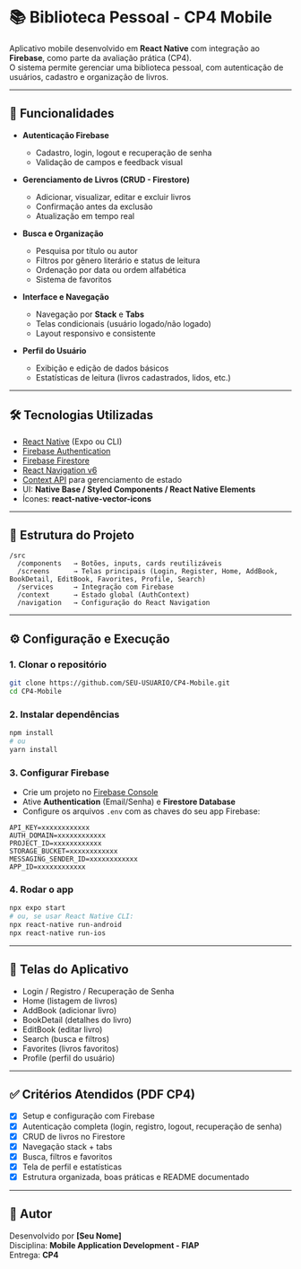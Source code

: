 # 📚 Biblioteca Pessoal - CP4 Mobile

Aplicativo mobile desenvolvido em **React Native** com integração ao **Firebase**, como parte da avaliação prática (CP4).  
O sistema permite gerenciar uma biblioteca pessoal, com autenticação de usuários, cadastro e organização de livros.

---

## 🚀 Funcionalidades

- **Autenticação Firebase**
  - Cadastro, login, logout e recuperação de senha
  - Validação de campos e feedback visual

- **Gerenciamento de Livros (CRUD - Firestore)**
  - Adicionar, visualizar, editar e excluir livros
  - Confirmação antes da exclusão
  - Atualização em tempo real

- **Busca e Organização**
  - Pesquisa por título ou autor
  - Filtros por gênero literário e status de leitura
  - Ordenação por data ou ordem alfabética
  - Sistema de favoritos

- **Interface e Navegação**
  - Navegação por **Stack** e **Tabs**
  - Telas condicionais (usuário logado/não logado)
  - Layout responsivo e consistente

- **Perfil do Usuário**
  - Exibição e edição de dados básicos
  - Estatísticas de leitura (livros cadastrados, lidos, etc.)

---

## 🛠️ Tecnologias Utilizadas

- [React Native](https://reactnative.dev/) (Expo ou CLI)
- [Firebase Authentication](https://firebase.google.com/docs/auth)
- [Firebase Firestore](https://firebase.google.com/docs/firestore)
- [React Navigation v6](https://reactnavigation.org/)
- [Context API](https://reactjs.org/docs/context.html) para gerenciamento de estado
- UI: **Native Base / Styled Components / React Native Elements**
- Ícones: **react-native-vector-icons**

---

## 📂 Estrutura do Projeto

```
/src
  /components   → Botões, inputs, cards reutilizáveis
  /screens      → Telas principais (Login, Register, Home, AddBook, BookDetail, EditBook, Favorites, Profile, Search)
  /services     → Integração com Firebase
  /context      → Estado global (AuthContext)
  /navigation   → Configuração do React Navigation
```

---

## ⚙️ Configuração e Execução

### 1. Clonar o repositório
```bash
git clone https://github.com/SEU-USUARIO/CP4-Mobile.git
cd CP4-Mobile
```

### 2. Instalar dependências
```bash
npm install
# ou
yarn install
```

### 3. Configurar Firebase
- Crie um projeto no [Firebase Console](https://console.firebase.google.com/)
- Ative **Authentication** (Email/Senha) e **Firestore Database**
- Configure os arquivos `.env` com as chaves do seu app Firebase:
```env
API_KEY=xxxxxxxxxxxx
AUTH_DOMAIN=xxxxxxxxxxxx
PROJECT_ID=xxxxxxxxxxxx
STORAGE_BUCKET=xxxxxxxxxxxx
MESSAGING_SENDER_ID=xxxxxxxxxxxx
APP_ID=xxxxxxxxxxxx
```

### 4. Rodar o app
```bash
npx expo start
# ou, se usar React Native CLI:
npx react-native run-android
npx react-native run-ios
```

---

## 📱 Telas do Aplicativo

- Login / Registro / Recuperação de Senha  
- Home (listagem de livros)  
- AddBook (adicionar livro)  
- BookDetail (detalhes do livro)  
- EditBook (editar livro)  
- Search (busca e filtros)  
- Favorites (livros favoritos)  
- Profile (perfil do usuário)  

---

## ✅ Critérios Atendidos (PDF CP4)

- [x] Setup e configuração com Firebase  
- [x] Autenticação completa (login, registro, logout, recuperação de senha)  
- [x] CRUD de livros no Firestore  
- [x] Navegação stack + tabs  
- [x] Busca, filtros e favoritos  
- [x] Tela de perfil e estatísticas  
- [x] Estrutura organizada, boas práticas e README documentado  

---

## 👤 Autor

Desenvolvido por **[Seu Nome]**  
Disciplina: **Mobile Application Development - FIAP**  
Entrega: **CP4**
